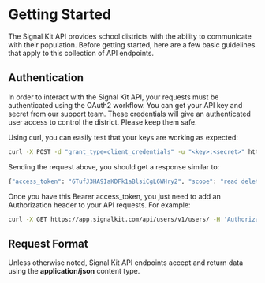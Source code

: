  # Getting Started

The Signal Kit API provides school districts with the ability to communicate with their population. Before getting started, here are a few basic guidelines that apply to this collection of API endpoints.

## Authentication

In order to interact with the Signal Kit API, your requests must be authenticated using the OAuth2 workflow. You can get your API key and secret from our support team. These credentials will give an authenticated user access to control the district. Please keep them safe.

Using curl, you can easily test that your keys are working as expected:

```bash
curl -X POST -d "grant_type=client_credentials" -u "<key>:<secret>" https://app.signalkit.com/oauth/token/
```

Sending the request above, you should get a response similar to:

```bash
{"access_token": "6TufJ3HA9IaKDFk1aBlsiCgL6WHry2", "scope": "read delete write", "token_type": "Bearer", "expires_in": 36000}%
```

Once you have this Bearer access_token, you just need to add an Authorization header to your API requests. For example:

```bash
curl -X GET https://app.signalkit.com/api/users/v1/users/ -H 'Authorization: Bearer 6TufJ3HA9IaKDFk1aBlsiCgL6WHry2' 
```

## Request Format

Unless otherwise noted, Signal Kit API endpoints accept and return data using the **application/json** content type.
